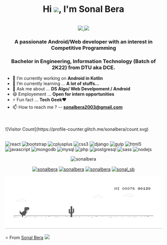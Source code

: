 <h1 align="center">Hi <img src="https://raw.githubusercontent.com/iampavangandhi/iampavangandhi/master/gifs/Hi.gif" width="30px">, I'm Sonal Bera</h1>
 <p align="center"><br/>
   <a href="https://www.linkedin.com/in/sonalbera/">
    <img src="https://img.shields.io/badge/Linkedin-Sonal%20Bera-brightgreen">
  </a>
  
  <a href="https://www.instagram.com/sonal_sb/">
    <img src="https://img.shields.io/badge/Instagram-Sonal%20Bera-orange">
  </a>
</p>

<h3 align="center">A passionate Android/Web developer with an interest in Competitive Programming</h3>
<h3 align="center">Bachelor in Engineering, Information Technology (Batch of 2K22) from DTU aka DCE.</h3>



- 🔭 I’m currently working on **Android in Kotlin**
- 🌱 I’m currently learning ... **A lot of stuffs...**
- 💬 Ask me about ... **DS Algo/ Web Develpoment / Android**
- 😄 Employement ... **Open for intern opportunities**
- ⚡ Fun fact ... **Tech Geek**❤
- 📫 How to reach me ? -- **sonalbera2003@gmail.com**

<br/>
<br/>
![Visitor Count](https://profile-counter.glitch.me/sonalbera/count.svg)
<br/><br/>

<p align="left"><img style="margin: auto;" src=https://konpa.github.io/devicon/devicon.git/icons/react/react-original-wordmark.svg alt=react width="60" height="60"/> <img style="margin: auto;" src=https://konpa.github.io/devicon/devicon.git/icons/bootstrap/bootstrap-plain.svg alt=bootstrap width="60" height="60"/> <img style="margin: auto;" src=https://konpa.github.io/devicon/devicon.git/icons/cplusplus/cplusplus-original.svg alt=cplusplus width="60" height="60"/> <img style="margin: auto;" src=https://konpa.github.io/devicon/devicon.git/icons/css3/css3-original-wordmark.svg alt=css3 width="60" height="60"/> <img style="margin: auto;" src=https://konpa.github.io/devicon/devicon.git/icons/django/django-original.svg alt=django width="60" height="60"/> <img style="margin: auto;" src=https://konpa.github.io/devicon/devicon.git/icons/gulp/gulp-plain.svg alt=gulp width="60" height="60"/> <img style="margin: auto;" src=https://konpa.github.io/devicon/devicon.git/icons/html5/html5-original-wordmark.svg alt=html5 width="60" height="60"/> <img style="margin: auto;" src=https://konpa.github.io/devicon/devicon.git/icons/javascript/javascript-original.svg alt=javascript width="60" height="60"/> <img style="margin: auto;" src=https://konpa.github.io/devicon/devicon.git/icons/mongodb/mongodb-original-wordmark.svg alt=mongodb width="60" height="60"/> <img style="margin: auto;" src=https://konpa.github.io/devicon/devicon.git/icons/mysql/mysql-original-wordmark.svg alt=mysql width="60" height="60"/> <img style="margin: auto;" src=https://konpa.github.io/devicon/devicon.git/icons/php/php-original.svg alt=php width="60" height="60"/> <img style="margin: auto;" src=https://konpa.github.io/devicon/devicon.git/icons/postgresql/postgresql-original-wordmark.svg alt=postgresql width="60" height="60"/> <img style="margin: auto;" src=https://konpa.github.io/devicon/devicon.git/icons/sass/sass-original.svg alt=sass width="60" height="60"/> <img style="margin: auto;" src=https://konpa.github.io/devicon/devicon.git/icons/nodejs/nodejs-original-wordmark.svg alt=nodejs width="60" height="60"/></p><p align="center"> <img style="margin: auto;" src=https://github-readme-stats.vercel.app/api?username=sonalbera&show_icons=true alt=sonalbera /> </p>

<p align="center">
<a href=https://sonalbera.tech/ target="blank"><img align="center" src=https://cdn.jsdelivr.net/npm/simple-icons@3.0.1/icons/gmail.svg alt="sonalbera" height="40" width="40" /></a>
<a href=https://twitter.com/sonalbera target="blank"><img align="center" src=https://cdn.jsdelivr.net/npm/simple-icons@3.0.1/icons/twitter.svg alt="sonalbera" height="40" width="40" /></a>
<a href=https://linkedin.com/in/sonalbera target="blank"><img align="center" src=https://cdn.jsdelivr.net/npm/simple-icons@3.0.1/icons/linkedin.svg alt="sonalbera" height="40" width="40" /></a>
<a href=https://instagram.com/sonal_sb target="blank"><img align="center" src=https://cdn.jsdelivr.net/npm/simple-icons@3.0.1/icons/instagram.svg alt="sonal_sb" height="40" width="40" /></a>
</p>

<img src="dino.gif"/>

⭐️ From [Sonal Bera](https://github.com/sonalbera) <img src="https://media.giphy.com/media/LnQjpWaON8nhr21vNW/giphy.gif" width="60">  




